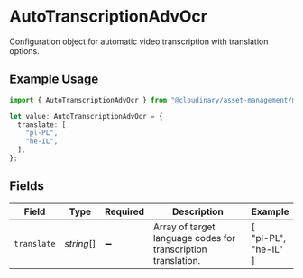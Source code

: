 # AutoTranscriptionAdvOcr

Configuration object for automatic video transcription with translation options.

## Example Usage

```typescript
import { AutoTranscriptionAdvOcr } from "@cloudinary/asset-management/models/components";

let value: AutoTranscriptionAdvOcr = {
  translate: [
    "pl-PL",
    "he-IL",
  ],
};
```

## Fields

| Field                                                         | Type                                                          | Required                                                      | Description                                                   | Example                                                       |
| ------------------------------------------------------------- | ------------------------------------------------------------- | ------------------------------------------------------------- | ------------------------------------------------------------- | ------------------------------------------------------------- |
| `translate`                                                   | *string*[]                                                    | :heavy_minus_sign:                                            | Array of target language codes for transcription translation. | [<br/>"pl-PL",<br/>"he-IL"<br/>]                              |